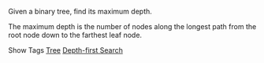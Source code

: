 Given a binary tree, find its maximum depth.

The maximum depth is the number of nodes along the longest path from the root node down to the farthest leaf node.

Show Tags
 [Tree](/tag/tree/) [Depth-first Search](/tag/depth-first-search/)
